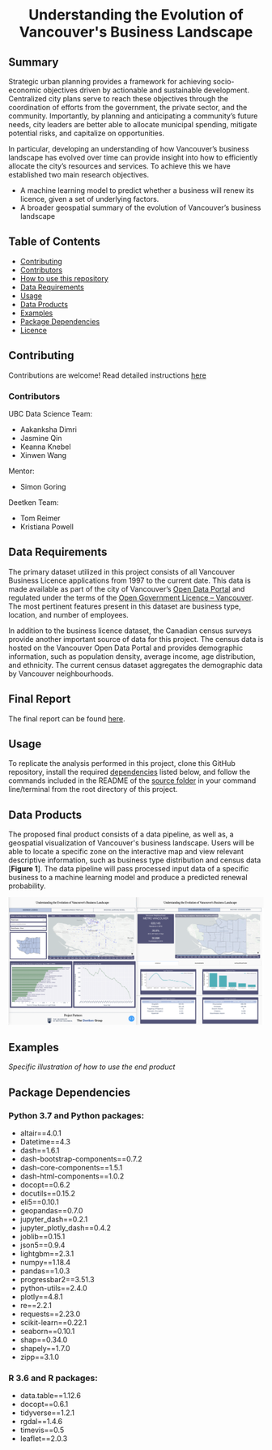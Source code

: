 <div align="center">

# Understanding the Evolution of <br> Vancouver's Business Landscape

</div>

## Summary

Strategic urban planning provides a framework for achieving socio-economic objectives driven by actionable and sustainable development. Centralized city plans serve to reach these objectives through the coordination of efforts from the government, the private sector, and the community. Importantly, by planning and anticipating a community’s future needs, city leaders are better able to allocate municipal spending, mitigate potential risks, and capitalize on opportunities.

In particular, developing an understanding of how Vancouver’s business landscape has evolved over time can provide insight into how to efficiently allocate the city’s resources and services. To achieve this we have established two main research objectives. 

* A machine learning model to predict whether a business will renew its licence, given a set of underlying factors.
* A broader geospatial summary of the evolution of Vancouver’s business landscape


## Table of Contents
- [Contributing](https://github.com/deetken/evan/blob/master/Contributing.md)
- [Contributors](#Contributors)
- [How to use this repository](#how-to-use-this-repository)
- [Data Requirements](#data-requirements)
- [Usage](#usage)
- [Data Products](#data-products)
- [Examples](#examples)
- [Package Dependencies](#package-dependencies)
- [Licence](https://github.com/deetken/evan/blob/master/LICENSE)


## Contributing

Contributions are welcome! Read detailed instructions [here](https://github.com/deetken/evan/blob/master/Contributing.md)

### Contributors

UBC Data Science Team:

* Aakanksha Dimri
* Jasmine Qin
* Keanna Knebel
* Xinwen Wang

Mentor:

* Simon Goring

Deetken Team:

* Tom Reimer
* Kristiana Powell


## Data Requirements

The primary dataset utilized in this project consists of all Vancouver Business Licence applications from 1997 to the current date. This data is made available as part of the city of Vancouver’s [Open Data Portal](https://opendata.vancouver.ca/pages/home/) and regulated under the terms of the [Open Government Licence – Vancouver](https://opendata.vancouver.ca/pages/licence/). The most pertinent features present in this dataset are business type, location, and number of employees.

In addition to the business licence dataset, the Canadian census surveys provide another important source of data for this project. The census data is hosted on the Vancouver Open Data Portal and provides demographic information, such as population density, average income, age distribution, and ethnicity. The current census dataset aggregates the demographic data by Vancouver neighbourhoods.

## Final Report

The final report can be found [here](https://github.com/deetken/evan/blob/master/doc/final_report/final_report.pdf).


## Usage

To replicate the analysis performed in this project, clone this GitHub repository, install the required [dependencies](#package-dependencies) listed below, and follow the commands included in the README of the [source folder](https://github.com/deetken/evan/tree/master/src#usage) in your command line/terminal from the root directory of this project.


## Data Products

The proposed final product consists of a data pipeline, as well as, a geospatial visualization of Vancouver's business landscape. Users will be able to locate a specific zone on the interactive map and view relevant descriptive information, such as business type distribution and census data [**Figure 1**]. The data pipeline will pass processed input data of a specific business to a machine learning model and produce a predicted renewal probability.

![**Figure 1.** geospatial visualization of Vancouver's business landscape.](figures/dashboard_demo.png)

## Examples

*Specific illustration of how to use the end product*


## Package Dependencies

### Python 3.7 and Python packages:

- altair==4.0.1
- Datetime==4.3
- dash==1.6.1
- dash-bootstrap-components==0.7.2
- dash-core-components==1.5.1
- dash-html-components==1.0.2
- docopt==0.6.2
- docutils==0.15.2
- eli5==0.10.1
- geopandas==0.7.0
- jupyter_dash==0.2.1
- jupyter_plotly_dash==0.4.2
- joblib==0.15.1
- json5==0.9.4
- lightgbm==2.3.1
- numpy==1.18.4
- pandas==1.0.3
- progressbar2==3.51.3
- python-utils==2.4.0
- plotly==4.8.1
- re==2.2.1
- requests==2.23.0
- scikit-learn==0.22.1
- seaborn==0.10.1
- shap==0.34.0
- shapely==1.7.0
- zipp==3.1.0

### R 3.6 and R packages:

- data.table==1.12.6
- docopt==0.6.1
- tidyverse==1.2.1
- rgdal==1.4.6
- timevis==0.5
- leaflet==2.0.3
